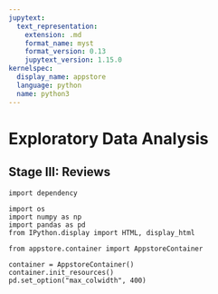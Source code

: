 ```yaml
---
jupytext:
  text_representation:
    extension: .md
    format_name: myst
    format_version: 0.13
    jupytext_version: 1.15.0
kernelspec:
  display_name: appstore
  language: python
  name: python3
---
```


# Exploratory Data Analysis

## Stage III: Reviews

```{code-cell}
import dependency

import os
import numpy as np
import pandas as pd
from IPython.display import HTML, display_html

from appstore.container import AppstoreContainer

container = AppstoreContainer()
container.init_resources()
pd.set_option("max_colwidth", 400)
```


